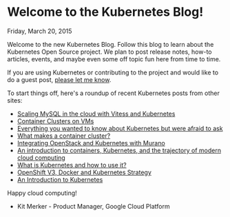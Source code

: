 # Welcome to the Kubernetes Blog!

Friday, March 20, 2015



Welcome to the new Kubernetes Blog. Follow this blog to learn about the Kubernetes Open Source project. We plan to post release notes, how-to articles, events, and maybe even some off topic fun here from time to time.

If you are using Kubernetes or contributing to the project and would like to do a guest post, [please let me know](mailto:kitm@google.com).

To start things off, here's a roundup of recent Kubernetes posts from other sites:

-   [Scaling MySQL in the cloud with Vitess and Kubernetes](http://googlecloudplatform.blogspot.com/2015/03/scaling-MySQL-in-the-cloud-with-Vitess-and-Kubernetes.html)
-   [Container Clusters on VMs](http://googlecloudplatform.blogspot.com/2015/02/container-clusters-on-vms.html)
-   [Everything you wanted to know about Kubernetes but were afraid to ask](http://googlecloudplatform.blogspot.com/2015/01/everything-you-wanted-to-know-about-Kubernetes-but-were-afraid-to-ask.html)
-   [What makes a container cluster?](http://googlecloudplatform.blogspot.com/2015/01/what-makes-a-container-cluster.html)
-   [Integrating OpenStack and Kubernetes with Murano](https://www.mirantis.com/blog/integrating-openstack-and-kubernetes-with-murano/)
-   [An introduction to containers, Kubernetes, and the trajectory of modern cloud computing](http://googlecloudplatform.blogspot.com/2015/01/in-coming-weeks-we-will-be-publishing.html)
-   [What is Kubernetes and how to use it?](http://www.centurylinklabs.com/what-is-kubernetes-and-how-to-use-it/)
-   [OpenShift V3, Docker and Kubernetes Strategy](https://blog.openshift.com/v3-docker-kubernetes-interview/)
-   [An Introduction to Kubernetes](https://www.digitalocean.com/community/tutorials/an-introduction-to-kubernetes)

Happy cloud computing!

-   Kit Merker - Product Manager, Google Cloud Platform
